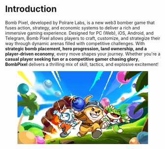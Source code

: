 # Introduction

Bomb Pixel, developed by Polrare Labs, is a new web3 bomber game that fuses action, strategy, and economic systems to deliver a rich and immersive gaming experience. Designed for PC (Web), iOS, Android, and Telegram, Bomb Pixel allows players to craft, customize, and strategize their way through dynamic arenas filled with competitive challenges. With **strategic bomb placement, hero progression, land ownership, and a player-driven economy**, every move shapes your journey. Whether you're a **casual player seeking fun or a competitive gamer chasing glory**, **BombPixel** delivers a thrilling mix of skill, tactics, and explosive excitement!

<figure><img src=".gitbook/assets/7.png" alt=""><figcaption></figcaption></figure>





